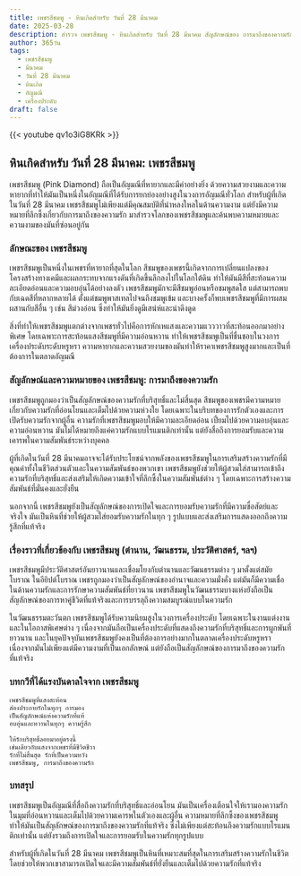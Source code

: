 ```yaml
---
title: เพชรสีชมพู - หินเกิดสำหรับ วันที่ 28 มีนาคม
date: 2025-03-28
description: สำรวจ เพชรสีชมพู - หินเกิดสำหรับ วันที่ 28 มีนาคม สัญลักษณ์ของ การมาถึงของความรัก มาเรียนรู้ความหมายลึกซึ้งของหินพิเศษนี้
author: 365วัน
tags:
  - เพชรสีชมพู
  - มีนาคม
  - วันที่ 28 มีนาคม
  - หินเกิด
  - อัญมณี
  - เครื่องประดับ
draft: false
---
```


{{< youtube qv1o3iG8KRk >}}

## หินเกิดสำหรับ วันที่ 28 มีนาคม: เพชรสีชมพู

เพชรสีชมพู (Pink Diamond) ถือเป็นอัญมณีที่หายากและมีค่าอย่างยิ่ง ด้วยความสวยงามและความหายากที่ทำให้มันเป็นหนึ่งในอัญมณีที่ได้รับการยกย่องอย่างสูงในวงการอัญมณีทั่วโลก สำหรับผู้ที่เกิดในวันที่ 28 มีนาคม เพชรสีชมพูไม่เพียงแต่มีคุณสมบัติที่น่าหลงใหลในด้านความงาม แต่ยังมีความหมายที่ลึกซึ้งเกี่ยวกับการมาถึงของความรัก มาสำรวจโลกของเพชรสีชมพูและค้นพบความหมายและความงามของมันที่ซ่อนอยู่กัน

### ลักษณะของ เพชรสีชมพู

เพชรสีชมพูเป็นหนึ่งในเพชรที่หายากที่สุดในโลก สีชมพูของเพชรนี้เกิดจากการเปลี่ยนแปลงของโครงสร้างทางเคมีและผลกระทบจากแรงดันที่เกิดขึ้นลึกลงไปในโลกใต้ดิน ทำให้มันมีสีที่สะท้อนความละเอียดอ่อนและความอบอุ่นได้อย่างลงตัว เพชรสีชมพูมักจะมีสีชมพูอ่อนหรือชมพูสดใส แต่สามารถพบกับเฉดสีที่หลากหลายได้ ตั้งแต่ชมพูพาสเทลไปจนถึงชมพูเข้ม และบางครั้งก็พบเพชรสีชมพูที่มีการผสมผสานกับสีอื่น ๆ เช่น สีม่วงอ่อน ซึ่งทำให้มันยิ่งดูมีเสน่ห์และน่าดึงดูด

สิ่งที่ทำให้เพชรสีชมพูแตกต่างจากเพชรทั่วไปคือการหักเหแสงและความแวววาวที่สะท้อนออกมาอย่างพิเศษ โดยเฉพาะการสะท้อนแสงสีชมพูที่มีความอ่อนหวาน ทำให้เพชรสีชมพูเป็นที่ชื่นชอบในวงการเครื่องประดับระดับหรูหรา ความหายากและความสวยงามของมันทำให้ราคาเพชรสีชมพูสูงมากและเป็นที่ต้องการในตลาดอัญมณี

### สัญลักษณ์และความหมายของ เพชรสีชมพู: การมาถึงของความรัก

เพชรสีชมพูถูกมองว่าเป็นสัญลักษณ์ของความรักที่บริสุทธิ์และไม่สิ้นสุด สีชมพูของเพชรมีความหมายเกี่ยวกับความรักที่อ่อนโยนและเต็มไปด้วยความห่วงใย โดยเฉพาะในบริบทของการรักตัวเองและการเปิดรับความรักจากผู้อื่น ความรักที่เพชรสีชมพูมอบให้มีความละเอียดอ่อน เปี่ยมไปด้วยความอบอุ่นและความอ่อนหวาน มันไม่ได้หมายถึงแค่ความรักแบบโรแมนติกเท่านั้น แต่ยังสื่อถึงการยอมรับและความเคารพในความสัมพันธ์ระหว่างบุคคล

ผู้ที่เกิดในวันที่ 28 มีนาคมอาจจะได้รับประโยชน์จากพลังของเพชรสีชมพูในการเสริมสร้างความรักที่มีคุณค่าทั้งในชีวิตส่วนตัวและในความสัมพันธ์ของพวกเขา เพชรสีชมพูยังช่วยให้ผู้สวมใส่สามารถเข้าถึงความรักที่บริสุทธิ์และส่งเสริมให้เกิดความเข้าใจที่ลึกซึ้งในความสัมพันธ์ต่าง ๆ โดยเฉพาะการสร้างความสัมพันธ์ที่มั่นคงและยั่งยืน

นอกจากนี้ เพชรสีชมพูยังเป็นสัญลักษณ์ของการเปิดใจและการยอมรับความรักที่มีความซื่อสัตย์และจริงใจ มันเป็นหินที่ช่วยให้ผู้สวมใส่ยอมรับความรักในทุก ๆ รูปแบบและส่งเสริมการแสดงออกถึงความรู้สึกที่แท้จริง

### เรื่องราวที่เกี่ยวข้องกับ เพชรสีชมพู (ตำนาน, วัฒนธรรม, ประวัติศาสตร์, ฯลฯ)

เพชรสีชมพูมีประวัติศาสตร์อันยาวนานและเชื่อมโยงกับตำนานและวัฒนธรรมต่าง ๆ มาตั้งแต่สมัยโบราณ ในอียิปต์โบราณ เพชรถูกมองว่าเป็นสัญลักษณ์ของอำนาจและความมั่งคั่ง แต่มันก็มีความเชื่อในด้านความรักและการรักษาความสัมพันธ์ที่ยาวนาน เพชรสีชมพูในวัฒนธรรมบางแห่งยังถือเป็นสัญลักษณ์ของการหาคู่ชีวิตที่แท้จริงและการบรรลุถึงความสมบูรณ์แบบในความรัก

ในวัฒนธรรมตะวันตก เพชรสีชมพูได้รับความนิยมสูงในวงการเครื่องประดับ โดยเฉพาะในงานแต่งงานและในโอกาสพิเศษต่าง ๆ เนื่องจากมันถือเป็นเครื่องประดับที่แสดงถึงความรักที่บริสุทธิ์และการผูกพันที่ยาวนาน และในยุคปัจจุบันเพชรสีชมพูยังคงเป็นที่ต้องการอย่างมากในตลาดเครื่องประดับหรูหรา เนื่องจากมันไม่เพียงแต่มีความงามที่เป็นเอกลักษณ์ แต่ยังถือเป็นสัญลักษณ์ของการมาถึงของความรักที่แท้จริง

### บทกวีที่ได้แรงบันดาลใจจาก เพชรสีชมพู

```
เพชรสีชมพูที่แสงสะท้อน
ส่องประกายรักในทุกๆ การมอง
เป็นสัญลักษณ์แห่งความรักที่แท้
อบอุ่นและหวานในทุกๆ ความรู้สึก

ให้รักบริสุทธิ์ลอยมาอยู่ตรงนี้
เช่นเดียวกับแสงจากเพชรที่มีชีวิตชีวา
รักที่ไม่สิ้นสุด รักที่เป็นความหวัง
เพชรสีชมพู, การมาถึงของความรัก
```

### บทสรุป

เพชรสีชมพูเป็นอัญมณีที่สื่อถึงความรักที่บริสุทธิ์และอ่อนโยน มันเป็นเครื่องเตือนใจให้เรามองความรักในมุมที่อ่อนหวานและเต็มไปด้วยความเคารพในตัวเองและผู้อื่น ความหมายที่ลึกซึ้งของเพชรสีชมพูทำให้มันเป็นสัญลักษณ์ของการมาถึงของความรักที่แท้จริง ซึ่งไม่เพียงแต่สะท้อนถึงความรักแบบโรแมนติกเท่านั้น แต่ยังรวมถึงการเปิดใจและการยอมรับในความรักทุกรูปแบบ

สำหรับผู้ที่เกิดในวันที่ 28 มีนาคม เพชรสีชมพูเป็นหินที่เหมาะสมที่สุดในการเสริมสร้างความรักในชีวิต โดยช่วยให้พวกเขาสามารถเปิดใจและมีความสัมพันธ์ที่ยั่งยืนและเต็มไปด้วยความรักที่แท้จริง